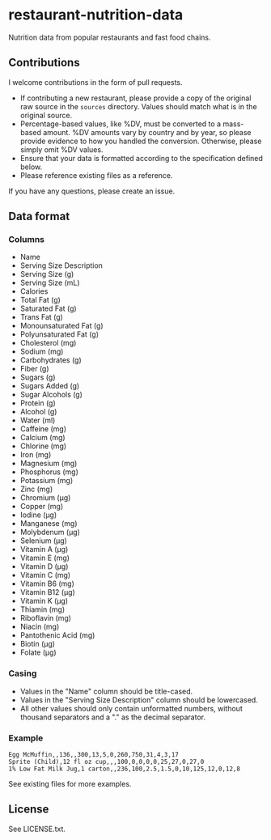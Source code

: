 # restaurant-nutrition-data

Nutrition data from popular restaurants and fast food chains.

## Contributions

I welcome contributions in the form of pull requests.

- If contributing a new restaurant, please provide a copy of the original raw source in the `sources` directory. Values should match what is in the original source.
- Percentage-based values, like %DV, must be converted to a mass-based amount. %DV amounts vary by country and by year, so please provide evidence to how you handled the conversion. Otherwise, please simply omit %DV values.
- Ensure that your data is formatted according to the specification defined below.
- Please reference existing files as a reference.

If you have any questions, please create an issue.

## Data format

### Columns

- Name
- Serving Size Description
- Serving Size (g)
- Serving Size (mL)
- Calories
- Total Fat (g)
- Saturated Fat (g)
- Trans Fat (g)
- Monounsaturated Fat (g)
- Polyunsaturated Fat (g)
- Cholesterol (mg)
- Sodium (mg)
- Carbohydrates (g)
- Fiber (g)
- Sugars (g)
- Sugars Added (g)
- Sugar Alcohols (g)
- Protein (g)
- Alcohol (g)
- Water (ml)
- Caffeine (mg)
- Calcium (mg)
- Chlorine (mg)
- Iron (mg)
- Magnesium (mg)
- Phosphorus (mg)
- Potassium (mg)
- Zinc (mg)
- Chromium (μg)
- Copper (mg)
- Iodine (μg)
- Manganese (mg)
- Molybdenum (μg)
- Selenium (μg)
- Vitamin A (μg)
- Vitamin E (mg)
- Vitamin D (μg)
- Vitamin C (mg)
- Vitamin B6 (mg)
- Vitamin B12 (μg)
- Vitamin K (μg)
- Thiamin (mg)
- Riboflavin (mg)
- Niacin (mg)
- Pantothenic Acid (mg)
- Biotin (μg)
- Folate (μg)

### Casing

- Values in the "Name" column should be title-cased.
- Values in the "Serving Size Description" column should be lowercased.
- All other values should only contain unformatted numbers, without thousand separators and a "." as the decimal separator.

### Example

```
Egg McMuffin,,136,,300,13,5,0,260,750,31,4,3,17
Sprite (Child),12 fl oz cup,,,100,0,0,0,0,25,27,0,27,0
1% Low Fat Milk Jug,1 carton,,236,100,2.5,1.5,0,10,125,12,0,12,8
```

See existing files for more examples.

## License

See LICENSE.txt.
